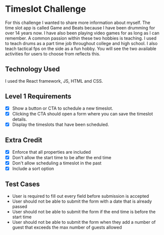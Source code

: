 # Timeslot Challenge

For this challenge I wanted to share more information about myself. The time slot app is called Game and Beats because I have been drumming for over 14 years now. I have also been playing video games for as long as I can remember. A common passion within these two hobbies is teaching. I used to teach drums as a part time job throughout college and high school. I also teach tactical fps on the side as a fun hobby. You will see the two available activities for users to choose from reflects this. 

## Technology Used

I used the React framework, JS, HTML and CSS.

## Level 1 Requirements

- [x] Show a button or CTA to schedule a new timeslot.
- [x] Clicking the CTA should open a form where you can save the timeslot details.
- [x] Display the timeslots that have been scheduled.

## Extra Credit

- [x] Enforce that all properties are included
- [x] Don't allow the start time to be after the end time
- [x] Don't allow scheduling a timeslot in the past
- [x] Include a sort option

## Test Cases

- User is required to fill out every field before submission is accepted
- User should not be able to submit the form with a date that is already passed
- User should not be able to submit the form if the end time is before the start time
- User should not be able to submit the form when they add a number of guest that exceeds the max number of guests allowed
